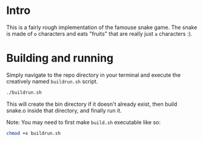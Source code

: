 # Intro

This is a fairly rough implementation of the famouse snake game. The snake is made of `o` characters and eats "fruits" that are really just `a` characters :).

# Building and running

Simply navigate to the repo directory in your terminal and execute the creatively named `buildrun.sh` script.

```bash
./buildrun.sh
```

This will create the bin directory if it doesn't already exist, then build snake.o inside that directory, and finally run it.

Note: You may need to first make `build.sh` executable like so:

```bash
chmod +x buildrun.sh
```
